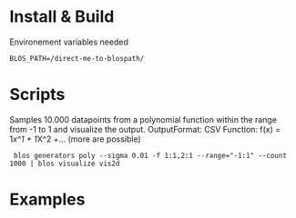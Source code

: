 Install & Build
=============
Environement variables needed
```
BLOS_PATH=/direct-me-to-blospath/
```


Scripts
=============
Samples 10.000 datapoints from a polynomial function within the range from -1 to 1 and visualize the output.
OutputFormat: CSV
Function: f(x) = 1*x^1 + 1*X^2 +... (more are possible)
```
 blos generators poly --sigma 0.01 -f 1:1,2:1 --range="-1:1" --count 1000 | blos visualize vis2d
 ```


Examples
=============
